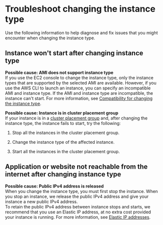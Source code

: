 # Troubleshoot changing the instance type<a name="troubleshoot-change-instance-type"></a>

Use the following information to help diagnose and fix issues that you might encounter when changing the instance type\.

## Instance won't start after changing instance type<a name="troubleshoot-change-instance-type-no-start"></a>

**Possible cause: AMI does not support instance type**  
If you use the EC2 console to change the instance type, only the instance types that are supported by the selected AMI are available\. However, if you use the AWS CLI to launch an instance, you can specify an incompatible AMI and instance type\. If the AMI and instance type are incompatible, the instance can't start\. For more information, see [Compatibility for changing the instance type](resize-limitations.md)\.

**Possible cause: Instance is in cluster placement group**  
If your instance is in a [cluster placement group](placement-groups.md#placement-groups-cluster) and, after changing the instance type, the instance fails to start, try the following:  

1. Stop all the instances in the cluster placement group\.

1. Change the instance type of the affected instance\.

1. Start all the instances in the cluster placement group\.

## Application or website not reachable from the internet after changing instance type<a name="troubleshoot-change-instance-type-ipv4"></a>

**Possible cause: Public IPv4 address is released**  
When you change the instance type, you must first stop the instance\. When you stop an instance, we release the public IPv4 address and give your instance a new public IPv4 address\.  
To retain the public IPv4 address between instance stops and starts, we recommend that you use an Elastic IP address, at no extra cost provided your instance is running\. For more information, see [Elastic IP addresses](elastic-ip-addresses-eip.md)\.